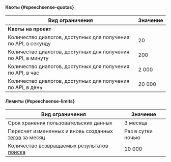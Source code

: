 #### Квоты {#speechsense-quotas}

Вид ограничения | Значение
----- | -----
**Квоты на проект** |
Количество диалогов, доступных для получения по API, в секунду | 20
Количество диалогов, доступных для получения по API, в минуту | 200
Количество диалогов, доступных для получения по API, в час | 2 000
Количество диалогов, доступных для получения по API, в день | 20 000

#### Лимиты {#speechsense-limits}

Вид ограничения | Значение
----- | -----
Срок хранения пользовательских данных | 3 месяца
Пересчет измененных и вновь созданных [тегов](../speechsense/concepts/tags.md) за месяц | Раз в сутки ночью
Количество возвращаемых результатов [поиска](../speechsense/operations/data/search-data.md) | 10 000
